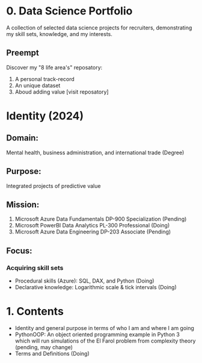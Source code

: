 # 0. Data Science Portfolio
A collection of selected data science projects for recruiters, demonstrating my skill sets, knowledge, and my interests.


## Preempt 
Discover my "8 life area's" reposatory:  
1. A personal track-record
2. An unique dataset
3. Aboud adding value [visit reposatory]


# Identity (2024)
## Domain: 
Mental health, business administration, and international trade (Degree)


## Purpose:
Integrated projects of predictive value


## Mission: 
1. Microsoft Azure Data Fundamentals DP-900 Specialization (Pending)
2. Microsoft PowerBI Data Analytics PL-300 Professional (Doing)
3. Microsoft Azure Data Engineering DP-203 Associate (Pending)


## Focus: 
### Acquiring skill sets 
- Procedural skills (Azure): SQL, DAX, and Python (Doing)
- Declarative knowledge: Logarithmic scale & tick intervals (Doing)


# 1. Contents
- Identity and general purpose in terms of who I am and where I am going
- PythonOOP: An object oriented programming example in Python 3 which will run simulations of the El Farol problem from complexity theory (pending, may change)
- Terms and Definitions (Doing)
